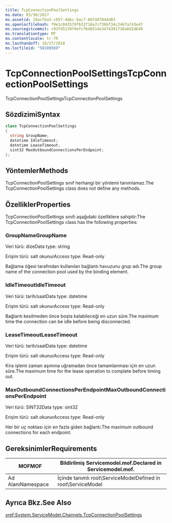 ```yaml
---
title: TcpConnectionPoolSettings
ms.date: 03/30/2017
ms.assetid: 19acfba3-c057-4dbc-bac7-8674d7844d83
ms.openlocfilehash: f9e1c043579f632f16a7cf36bf34c2467a743e47
ms.sourcegitcommit: c93fd5139f9efcf6db514e3474301738a6d1d649
ms.translationtype: MT
ms.contentlocale: tr-TR
ms.lasthandoff: 10/27/2018
ms.locfileid: "50189569"
---
```

# <a name="tcpconnectionpoolsettings"></a><span data-ttu-id="f51b8-102">TcpConnectionPoolSettings</span><span class="sxs-lookup"><span data-stu-id="f51b8-102">TcpConnectionPoolSettings</span></span>
<span data-ttu-id="f51b8-103">TcpConnectionPoolSettings</span><span class="sxs-lookup"><span data-stu-id="f51b8-103">TcpConnectionPoolSettings</span></span>  
  
## <a name="syntax"></a><span data-ttu-id="f51b8-104">Sözdizimi</span><span class="sxs-lookup"><span data-stu-id="f51b8-104">Syntax</span></span>  
  
```csharp
class TcpConnectionPoolSettings  
{  
  string GroupName;  
  datetime IdleTimeout;  
  datetime LeaseTimeout;  
  sint32 MaxOutboundConnectionsPerEndpoint;  
};  
```  
  
## <a name="methods"></a><span data-ttu-id="f51b8-105">Yöntemler</span><span class="sxs-lookup"><span data-stu-id="f51b8-105">Methods</span></span>  
 <span data-ttu-id="f51b8-106">TcpConnectionPoolSettings sınıf herhangi bir yöntemi tanımlamaz.</span><span class="sxs-lookup"><span data-stu-id="f51b8-106">The TcpConnectionPoolSettings class does not define any methods.</span></span>  
  
## <a name="properties"></a><span data-ttu-id="f51b8-107">Özellikler</span><span class="sxs-lookup"><span data-stu-id="f51b8-107">Properties</span></span>  
 <span data-ttu-id="f51b8-108">TcpConnectionPoolSettings sınıfı aşağıdaki özelliklere sahiptir:</span><span class="sxs-lookup"><span data-stu-id="f51b8-108">The TcpConnectionPoolSettings class has the following properties:</span></span>  
  
### <a name="groupname"></a><span data-ttu-id="f51b8-109">GroupName</span><span class="sxs-lookup"><span data-stu-id="f51b8-109">GroupName</span></span>  
 <span data-ttu-id="f51b8-110">Veri türü: dize</span><span class="sxs-lookup"><span data-stu-id="f51b8-110">Data type: string</span></span>  
  
 <span data-ttu-id="f51b8-111">Erişim türü: salt okunur</span><span class="sxs-lookup"><span data-stu-id="f51b8-111">Access type: Read-only</span></span>  
  
 <span data-ttu-id="f51b8-112">Bağlama öğesi tarafından kullanılan bağlantı havuzunu grup adı.</span><span class="sxs-lookup"><span data-stu-id="f51b8-112">The group name of the connection pool used by the binding element.</span></span>  
  
### <a name="idletimeout"></a><span data-ttu-id="f51b8-113">IdleTimeout</span><span class="sxs-lookup"><span data-stu-id="f51b8-113">IdleTimeout</span></span>  
 <span data-ttu-id="f51b8-114">Veri türü: tarih/saat</span><span class="sxs-lookup"><span data-stu-id="f51b8-114">Data type: datetime</span></span>  
  
 <span data-ttu-id="f51b8-115">Erişim türü: salt okunur</span><span class="sxs-lookup"><span data-stu-id="f51b8-115">Access type: Read-only</span></span>  
  
 <span data-ttu-id="f51b8-116">Bağlantı kesilmeden önce boşta kalabileceği en uzun süre.</span><span class="sxs-lookup"><span data-stu-id="f51b8-116">The maximum time the connection can be idle before being disconnected.</span></span>  
  
### <a name="leasetimeout"></a><span data-ttu-id="f51b8-117">LeaseTimeout</span><span class="sxs-lookup"><span data-stu-id="f51b8-117">LeaseTimeout</span></span>  
 <span data-ttu-id="f51b8-118">Veri türü: tarih/saat</span><span class="sxs-lookup"><span data-stu-id="f51b8-118">Data type: datetime</span></span>  
  
 <span data-ttu-id="f51b8-119">Erişim türü: salt okunur</span><span class="sxs-lookup"><span data-stu-id="f51b8-119">Access type: Read-only</span></span>  
  
 <span data-ttu-id="f51b8-120">Kira işlemi zaman aşımına uğramadan önce tamamlanması için en uzun süre.</span><span class="sxs-lookup"><span data-stu-id="f51b8-120">The maximum time for the lease operation to complete before timing out.</span></span>  
  
### <a name="maxoutboundconnectionsperendpoint"></a><span data-ttu-id="f51b8-121">MaxOutboundConnectionsPerEndpoint</span><span class="sxs-lookup"><span data-stu-id="f51b8-121">MaxOutboundConnectionsPerEndpoint</span></span>  
 <span data-ttu-id="f51b8-122">Veri türü: SINT32</span><span class="sxs-lookup"><span data-stu-id="f51b8-122">Data type: sint32</span></span>  
  
 <span data-ttu-id="f51b8-123">Erişim türü: salt okunur</span><span class="sxs-lookup"><span data-stu-id="f51b8-123">Access type: Read-only</span></span>  
  
 <span data-ttu-id="f51b8-124">Her bir uç noktası için en fazla giden bağlantı.</span><span class="sxs-lookup"><span data-stu-id="f51b8-124">The maximum outbound connections for each endpoint.</span></span>  
  
## <a name="requirements"></a><span data-ttu-id="f51b8-125">Gereksinimler</span><span class="sxs-lookup"><span data-stu-id="f51b8-125">Requirements</span></span>  
  
|<span data-ttu-id="f51b8-126">MOF</span><span class="sxs-lookup"><span data-stu-id="f51b8-126">MOF</span></span>|<span data-ttu-id="f51b8-127">Bildirilmiş Servicemodel.mof.</span><span class="sxs-lookup"><span data-stu-id="f51b8-127">Declared in Servicemodel.mof.</span></span>|  
|---------|-----------------------------------|  
|<span data-ttu-id="f51b8-128">Ad Alanı</span><span class="sxs-lookup"><span data-stu-id="f51b8-128">Namespace</span></span>|<span data-ttu-id="f51b8-129">İçinde tanımlı root\ServiceModel</span><span class="sxs-lookup"><span data-stu-id="f51b8-129">Defined in root\ServiceModel</span></span>|  
  
## <a name="see-also"></a><span data-ttu-id="f51b8-130">Ayrıca Bkz.</span><span class="sxs-lookup"><span data-stu-id="f51b8-130">See Also</span></span>  
 <xref:System.ServiceModel.Channels.TcpConnectionPoolSettings>
